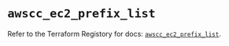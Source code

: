 # `awscc_ec2_prefix_list`

Refer to the Terraform Registory for docs: [`awscc_ec2_prefix_list`](https://registry.terraform.io/providers/hashicorp/awscc/0.70.0/docs/resources/ec2_prefix_list).
